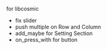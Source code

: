 for libcosmic

- fix slider
- push multiple on Row and Column
- add_maybe for Setting Section
- on_press_with for button

